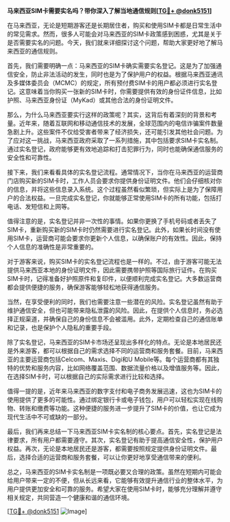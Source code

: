 **马来西亚SIM卡需要实名吗？带你深入了解当地通信规则[[TG💪+ @donk5151](https://t.me/s/donk5151)]**

在马来西亚，无论是短期游客还是长期居住者，购买和使用SIM卡都是日常生活中的常见需求。然而，很多人可能会对马来西亚的SIM卡政策感到困惑，尤其是关于是否需要实名的问题。今天，我们就来详细探讨这个问题，帮助大家更好地了解马来西亚的通信规则。

首先，我们需要明确一点：马来西亚的SIM卡确实需要实名登记。这是为了加强通信安全，防止非法活动的发生，同时也是为了保护用户的权益。根据马来西亚通讯及多媒体委员会（MCMC）的规定，所有预付费SIM卡的用户都必须进行实名登记。这意味着当你购买一张新的SIM卡时，你需要提供有效的身份证件信息，比如护照、马来西亚身份证（MyKad）或其他合法的身份证明文件。

那么，为什么马来西亚要实行这样的政策呢？其实，这背后有着深刻的背景和考量。近年来，随着互联网和移动通信技术的发展，全球范围内的电信诈骗案件数量急剧上升。这些案件不仅给受害者带来了经济损失，还可能引发其他社会问题。为了应对这一挑战，马来西亚政府采取了一系列措施，其中包括要求SIM卡实名制。通过实名登记，政府能够更有效地追踪和打击犯罪行为，同时也能确保通信服务的安全性和可靠性。

接下来，我们来看看具体的实名登记流程。通常情况下，当你在马来西亚的运营商门店购买新的SIM卡时，工作人员会要求你提供身份证明文件。他们会仔细核对你的信息，并将这些信息录入系统。这个过程虽然看似繁琐，但实际上是为了保障用户的合法权益。一旦完成实名登记，你就能够正常使用SIM卡的所有功能，包括打电话、发短信和上网等。

值得注意的是，实名登记并非一次性的事情。如果你更换了手机号码或者丢失了SIM卡，重新购买新的SIM卡时仍然需要进行实名登记。此外，如果长时间没有使用SIM卡，运营商可能会要求你更新个人信息，以确保账户的有效性。因此，保持个人信息的准确性是非常重要的。

对于游客来说，购买SIM卡的实名登记流程也是一样的。不过，由于游客可能无法提供马来西亚本地的身份证明文件，因此需要携带护照等国际旅行证件。在购买SIM卡时，记得准备好护照原件和复印件，以便顺利完成实名登记。大多数运营商都会提供便捷的服务，确保游客能够轻松地获得通信服务。

当然，在享受便利的同时，我们也需要注意一些潜在的风险。实名登记虽然有助于维护通信安全，但也可能带来隐私泄露的风险。因此，在提供个人信息时，务必选择正规渠道，并确保自己的身份信息不会被滥用。此外，定期检查自己的通信账单和记录，也是保护个人隐私的重要手段。

除了实名登记，马来西亚的SIM卡市场还呈现出多样化的特点。无论是本地居民还是外来游客，都可以根据自己的需求选择不同的运营商和服务套餐。目前，马来西亚的主要运营商包括Celcom、Maxis、Digi和U Mobile等。每个运营商都有其独特的优势和服务内容，比如网络覆盖范围、数据流量价格以及增值服务等。因此，在选择SIM卡时，可以根据自己的实际需求进行比较和选择。

值得一提的是，近年来马来西亚的数字支付和电子商务发展迅速，这也为SIM卡的使用提供了更多的可能性。通过绑定银行卡或电子钱包，用户可以轻松实现在线购物、转账和缴费等功能。这种便捷的服务进一步提升了SIM卡的价值，也让它成为现代生活中不可或缺的一部分。

最后，我们再来总结一下马来西亚SIM卡实名制的核心要点。首先，实名登记是法律要求，所有用户都需要遵守。其次，实名登记有助于提高通信安全性，保护用户权益。再次，无论是本地居民还是游客，都需要按照规定提供身份证明文件。最后，选择合适的运营商和服务套餐，可以让你更好地享受通信带来的便利。

总之，马来西亚的SIM卡实名制是一项既必要又合理的政策。虽然在短期内可能会给用户带来一定的不便，但从长远来看，它能够有效提升通信行业的整体水平，为用户提供更加安全和可靠的服务。希望大家在使用SIM卡时，能够充分理解并遵守相关规定，共同营造一个健康和谐的通信环境。

[[TG💪+ @donk5151](https://t.me/s/donk5151) ![Image](https://i.postimg.cc/rwNCRYN7/Snipaste-2025-04-30-17-27-05.png)]